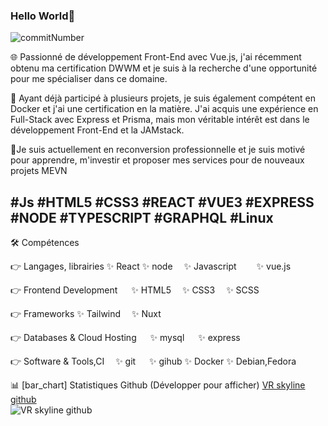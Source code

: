 ### Hello World👋


   <!--       
Cancel changes
Here are some ideas to get you started:

- 🔭 I’m currently working on ...
- 🌱 I’m currently learning ...
- 👯 I’m looking to collaborate on ...
- 🤔 I’m looking for help with ...
- 💬 Ask me about ...
- 📫 How to reach me: ...
- 😄 Pronouns: ...
- ⚡ Fun fact: ...
-->
![commitNumber](https://imgur.com/pMwXeW5.png 'commit')

🌐 Passionné de développement Front-End avec Vue.js, j'ai récemment obtenu ma certification DWWM et je suis à la recherche d'une opportunité pour me spécialiser dans ce domaine.  

🐳 Ayant déjà participé à plusieurs projets, je suis également compétent en Docker et j'ai une certification en la matière. J'ai acquis une expérience en Full-Stack avec Express et Prisma, mais mon véritable intérêt est dans le développement Front-End et la JAMstack.

🚀Je suis actuellement en reconversion professionnelle et je suis motivé pour apprendre, m'investir et proposer mes services pour de nouveaux projets MEVN

#Js #HTML5 #CSS3 #REACT #VUE3 #EXPRESS #NODE #TYPESCRIPT #GRAPHQL #Linux
----
🛠️ Compétences  

👉 Langages, librairies
✨ React ✨ node  ✨ Javascript   ✨ vue.js

👉 Frontend Development
  ✨ HTML5  ✨ CSS3  ✨ SCSS
  
👉 Frameworks 
   ✨ Tailwind  ✨ Nuxt  

👉 Databases & Cloud Hosting
  ✨ mysql   ✨ express  

👉 Software & Tools,CI
 ✨ git   ✨ gihub ✨ Docker ✨ Debian,Fedora 

📊 [bar_chart] Statistiques Github (Développer pour afficher)
[VR skyline github](https://skyline.github.com/letotor/2021 'commit number')  
![VR skyline github](https://imgur.com/BCTJYXT.png)
